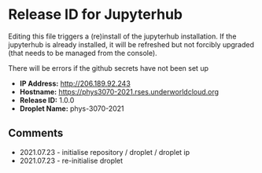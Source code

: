 # Release ID for Jupyterhub

Editing this file triggers a (re)install of the jupyterhub installation.
If the jupyterhub is already installed, it will be refreshed but not forcibly 
upgraded (that needs to be managed from the console). 

There will be errors if the github secrets have not been set up 

 - **IP Address:** http://206.189.92.243
 - **Hostname:** https://phys3070-2021.rses.underworldcloud.org
 - **Release ID:** 1.0.0
 - **Droplet Name:** phys-3070-2021
 
 ## Comments
   
  - 2021.07.23 - initialise repository / droplet / droplet ip
  - 2021.07.23 - re-initialise droplet
  
  
